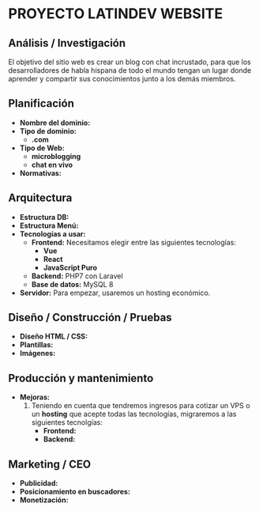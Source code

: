 # PROYECTO LATINDEV WEBSITE

## Análisis / Investigación

El objetivo del sitio web es crear un blog con chat incrustado, para que los desarrolladores de habla hispana de todo el mundo tengan un lugar donde aprender y compartir sus conocimientos junto a los demás miembros. 

## Planificación

- **Nombre del dominio:**
- **Tipo de dominio:**
	- __.com__
- **Tipo de Web:**
	- __microblogging__
	- __chat en vivo__
- **Normativas:**


## Arquitectura

- **Estructura DB:**
- **Estructura Menú:**
- **Tecnologías a usar:**
	- **Frontend:** Necesitamos elegir entre las siguientes tecnologías:
		- __Vue__
		- __React__
		- __JavaScript Puro__
	- **Backend:** PHP7 con Laravel
	- **Base de datos:** MySQL 8
- **Servidor:** Para empezar, usaremos un hosting económico.

## Diseño / Construcción / Pruebas

- **Diseño HTML / CSS:**
- **Plantillas:**
- **Imágenes:**

## Producción y mantenimiento

- **Mejoras:**
	1. Teniendo en cuenta que tendremos ingresos para cotizar un VPS o un __hosting__ que acepte todas las tecnologías, migraremos a las siguientes tecnolgías:
		- **Frontend:**
		- **Backend:**


## Marketing / CEO

- **Publicidad:**
- **Posicionamiento en buscadores:**
- **Monetización:**